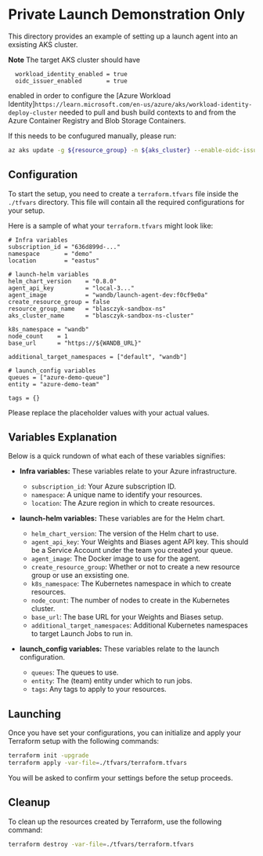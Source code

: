 # Private Launch Demonstration Only

This directory provides an example of setting up a launch agent into an exsisting AKS cluster. 

**Note** The target AKS cluster should have
```hcl
  workload_identity_enabled = true
  oidc_issuer_enabled       = true
```
enabled in order to configure the [Azure Workload Identity]`https://learn.microsoft.com/en-us/azure/aks/workload-identity-deploy-cluster` needed to pull and bush build contexts to and from the Azure Container Registry and Blob Storage Containers.

If this needs to be confugured manually, please run:
```bash
az aks update -g ${resource_group} -n ${aks_cluster} --enable-oidc-issuer --enable-workload-identity 
```

## Configuration

To start the setup, you need to create a `terraform.tfvars` file inside the `./tfvars` directory. This file will contain all the required configurations for your setup.

Here is a sample of what your `terraform.tfvars` might look like:

```hcl
# Infra variables
subscription_id = "636d899d-..."
namespace       = "demo"
location        = "eastus"

# launch-helm variables
helm_chart_version    = "0.8.0"
agent_api_key         = "local-3..."
agent_image           = "wandb/launch-agent-dev:f0cf9e0a"
create_resource_group = false
resource_group_name   = "blasczyk-sandbox-ns"
aks_cluster_name      = "blasczyk-sandbox-ns-cluster"

k8s_namespace = "wandb"
node_count    = 1
base_url      = "https://${WANDB_URL}"

additional_target_namespaces = ["default", "wandb"]

# launch_config variables
queues = ["azure-demo-queue"]
entity = "azure-demo-team"

tags = {}
```

Please replace the placeholder values with your actual values.

## Variables Explanation

Below is a quick rundown of what each of these variables signifies:

- **Infra variables:** These variables relate to your Azure infrastructure.
    - `subscription_id`: Your Azure subscription ID.
    - `namespace`: A unique name to identify your resources.
    - `location`: The Azure region in which to create resources.

- **launch-helm variables:** These variables are for the Helm chart.
    - `helm_chart_version`: The version of the Helm chart to use.
    - `agent_api_key`: Your Weights and Biases agent API key. This should be a Service Account under the team you created your queue.
    - `agent_image`: The Docker image to use for the agent.
    - `create_resource_group`: Whether or not to create a new resource group or use an exsisting one.
    - `k8s_namespace`: The Kubernetes namespace in which to create resources.
    - `node_count`: The number of nodes to create in the Kubernetes cluster.
    - `base_url`: The base URL for your Weights and Biases setup.
    - `additional_target_namespaces`: Additional Kubernetes namespaces to target Launch Jobs to run in. 

- **launch_config variables:** These variables relate to the launch configuration.
    - `queues`: The queues to use.
    - `entity`: The (team) entity under which to run jobs.
    - `tags`: Any tags to apply to your resources.

## Launching

Once you have set your configurations, you can initialize and apply your Terraform setup with the following commands:

```bash
terraform init -upgrade
terraform apply -var-file=./tfvars/terraform.tfvars
```

You will be asked to confirm your settings before the setup proceeds.

## Cleanup

To clean up the resources created by Terraform, use the following command:

```bash
terraform destroy -var-file=./tfvars/terraform.tfvars
```